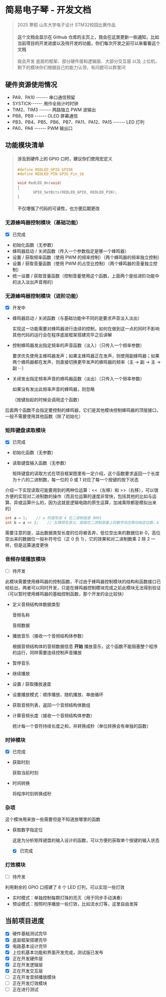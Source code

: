 # 简易电子琴 - 开发文档

>  2025 寒假 山东大学电子设计 STM32校园比赛作品
>
> #### 这个文档会显示在 Github 仓库的主页上，我会在这里更新一些通知，比如当前项目的开发进度以及待开发的功能，你们每次开发之前可以来看看这个文档
>
> 我会开发 底层的框架、部分硬件层和逻辑层、大部分交互层 以及 上位机，剩下的模块你们根据自己的能力认领，有问题可以群里问





## 硬件资源使用情况

- PA9、PA10 ------ 串口通信预留
- SYSTICK------ 用作全局计时时钟
- TIM2、TIM3 ------ 两路独立 PWM 波输出
- PB8、PB9 ------ OLED 屏幕通信
- PB3、PB4、PB5、PB6、PB7、PA11、PA12、PA15 ------ LED 灯列
- PA0、PA6 ------ PWM 输出口





## 功能模块清单

> #### 涉及到硬件上的 GPIO 口时，建议你们使用宏定义
>
> ```c
> #define REDLED_GPIO GPIOA
> #define REDLED_PIN GPIO_Pin_10
> 
> void RedLED_On(void)
> {
>        GPIO_SetBits(REDLED_GPIO, REDLED_PIN);
> }
> ```
>
> #### 不仅增强了代码的可读性，也方便后期更改



### 无源蜂鸣器控制模块（基础功能）

- [x] 已完成

- 初始化函数（无参数）
- 蜂鸣器启动 / 关闭函数（传入一个参数指定是哪一个蜂鸣器）
- 设置 / 获取频率函数（使用 PWM 的频率控制）（两个蜂鸣器的频率独立控制）
- 设置 / 获取音量函数（使用 PWM 的占空比控制）（两个蜂鸣器的音量独立控制）
- 统一设置 / 获取音量函数（控制音量使用这个函数，上面两个是给进阶功能中的淡入淡出声音用的）



### 无源蜂鸣器控制模块（进阶功能）

- [x] 开发中

- 蜂鸣器启动 / 关闭函数（与基础功能中不同的是要求声音淡入淡出）

  实现这一功能需要对蜂鸣器进行连续的控制，如何在做到这一点的同时不影响其他代码的运行会在程序底层框架搭建完毕之后讲解

- 控制蜂鸣器发出指定频率的声音函数（淡入）（只传入一个频率参数）

  要求优先使用主蜂鸣器发声；如果主蜂鸣器正在发声，则使用副蜂鸣器；如果两个蜂鸣器都在发声，则直接切换更早发声的蜂鸣器的频率（主 → 副 → 主 → 副 ···）

- 关闭发出指定频率声音的蜂鸣器函数（淡出）（只传入一个频率参数）

  如果没有发出此频率声音的蜂鸣器，则忽略

  （按键抬起的时候会调用这个函数）


后面两个函数不会指定要控制的蜂鸣器，它们是其他模块控制蜂鸣器的顶层接口，一般不需要使用其他函数（除了初始化）



### 矩阵键盘读取模块

- [x] 已完成

- 初始化函数（无参数）

- 读取键盘输入函数（无参数）

  矩阵键盘的读取方式在项目框架图里有一定介绍，这个函数要求返回一个长度为十六的二进制数，每一位的 0 或 1 对应了每一个按键的按下状态

介绍一下实现读取可能要用到的两种位运算：<<（左移）和 >>（右移），可以很方便的实现对二进制数的操作（而且位运算的速度非常快，包括其他的比如与运算、异或运算什么的，因为这就是逻辑电路的原生运算，加减乘除都是模拟出来的）

```c
int a = 1;    // a 的值写成 4 位二进制就是 0001
int b = a << 2;    // 左移顾名思义，就是在二进制层面上将数字向左移动指定位数，b 的值是 0100
```

需要注意的是，溢出数据类型长度的位将被丢弃，低位空出来的数据位补 0，高位空出来的数据位一般补符号位（正 0 负 1），它的效果和对二进制数乘 2 除 2 一样，但是运算速度更快



### 音频存储播放模块

- [ ] 待开发

此模块需要使用蜂鸣器的控制函数，不过由于蜂鸣器控制模块的结构和函数接口已经给出，两者可以同时开发，只是在蜂鸣器控制模块完成之前此模块无法得到验证（可以暂时使用蜂鸣器的基础控制函数，那个开发的会比较快）

- 定义音频结构体数据类型

  音频名称

  音频数据

- 播放音乐（接收一个音频结构体参数）

  根据音频结构体的音频数据信息 **开始** 播放音乐，这个函数不能阻塞整个程序的运行，同样需要连续控制声音播放

- 暂停音乐

- 继续播放

- 设置 / 获取播放速度

- 设置播放模式：顺序播放、随机播放、单曲循环

- 获取音频列表，返回一个音频结构体数组

- 计算音频长度（接收一个音频结构体参数）

  统计每一个音符持续长度之和，并转换成秒（单位转换会有单独的函数）



### 时钟模块

- [x] 已完成

- 获取时刻

  获取当前时刻

- 时间转换

  将程序时刻转换成秒



### 杂项

这个模块用来放一些需要但是不知道放哪里的函数

- 获取数字指定位

  这是为分析矩阵键盘的输入设计的函数，可以方便的获取单个按键的输入状态

  - [x] 已完成



### 灯效模块

- [ ] 待开发

利用剩余的 GPIO 口搭建了 8 个 LED 灯列，可以实现一些灯效

- 实时模式：单独控制每颗灯珠的亮灭（用于同步手动演奏）
- 预设模式：按照时序播放一些灯效，比如流水灯等，这里自由发挥



## 当前项目进度

- [x] 硬件基础测试完毕
- [x] 底层框架搭建完毕
- [x] 电路基本设计完毕
- [x] 上位机基本功能和界面开发完成，测试版已发布
- [x] 正在开发硬件层
- [x] 正在开发逻辑层
- [x] 正在开发交互层
- [ ] 正在开发音频播放模块
- [ ] 正在开发灯效模块
- [ ] 正在进行测试
